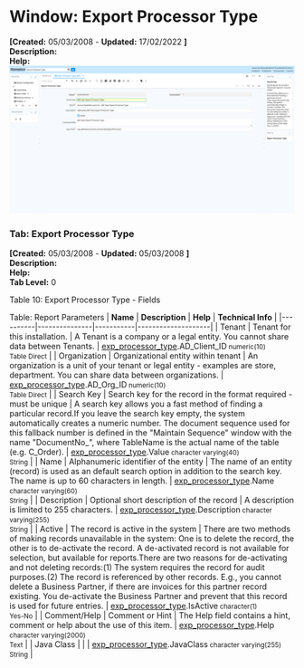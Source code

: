 # Window: Export Processor Type

**[Created:** 05/03/2008 - **Updated:** 17/02/2022 **]**  
**Description:**   
**Help:**   
![](/img/docs/manual/ExportProcessorType-Window_iDempiere_v12.0.0.png)

### Tab: Export Processor Type

**[Created:** 05/03/2008 - **Updated:** 05/03/2008 **]**   
**Description:**   
**Help:**   
**Tab Level:** 0

Table 10: Export Processor Type - Fields 

Table: Report Parameters
| **Name** | **Description** | **Help** | **Technical Info** |
|----------|---------------|-----------|--------------------|
| Tenant | Tenant for this installation. | A Tenant is a company or a legal entity. You cannot share data between Tenants. | [exp_processor_type](https://idempiere-schemaspy.muriloht.com/adempiere/tables/exp_processor_type.html).AD_Client_ID<small> numeric(10) <br/> Table Direct</small> | 
| Organization | Organizational entity within tenant | An organization is a unit of your tenant or legal entity - examples are store, department. You can share data between organizations. | [exp_processor_type](https://idempiere-schemaspy.muriloht.com/adempiere/tables/exp_processor_type.html).AD_Org_ID<small> numeric(10) <br/> Table Direct</small> | 
| Search Key | Search key for the record in the format required - must be unique | A search key allows you a fast method of finding a particular record.If you leave the search key empty, the system automatically creates a numeric number.  The document sequence used for this fallback number is defined in the &quot;Maintain Sequence&quot; window with the name &quot;DocumentNo_&quot;, where TableName is the actual name of the table (e.g. C_Order). | [exp_processor_type](https://idempiere-schemaspy.muriloht.com/adempiere/tables/exp_processor_type.html).Value<small> character varying(40) <br/> String</small> | 
| Name | Alphanumeric identifier of the entity | The name of an entity (record) is used as an default search option in addition to the search key. The name is up to 60 characters in length. | [exp_processor_type](https://idempiere-schemaspy.muriloht.com/adempiere/tables/exp_processor_type.html).Name<small> character varying(60) <br/> String</small> | 
| Description | Optional short description of the record | A description is limited to 255 characters. | [exp_processor_type](https://idempiere-schemaspy.muriloht.com/adempiere/tables/exp_processor_type.html).Description<small> character varying(255) <br/> String</small> | 
| Active | The record is active in the system | There are two methods of making records unavailable in the system: One is to delete the record, the other is to de-activate the record. A de-activated record is not available for selection, but available for reports.There are two reasons for de-activating and not deleting records:(1) The system requires the record for audit purposes.(2) The record is referenced by other records. E.g., you cannot delete a Business Partner, if there are invoices for this partner record existing. You de-activate the Business Partner and prevent that this record is used for future entries. | [exp_processor_type](https://idempiere-schemaspy.muriloht.com/adempiere/tables/exp_processor_type.html).IsActive<small> character(1) <br/> Yes-No</small> | 
| Comment/Help | Comment or Hint | The Help field contains a hint, comment or help about the use of this item. | [exp_processor_type](https://idempiere-schemaspy.muriloht.com/adempiere/tables/exp_processor_type.html).Help<small> character varying(2000) <br/> Text</small> | 
| Java Class |  |  | [exp_processor_type](https://idempiere-schemaspy.muriloht.com/adempiere/tables/exp_processor_type.html).JavaClass<small> character varying(255) <br/> String</small> | 



